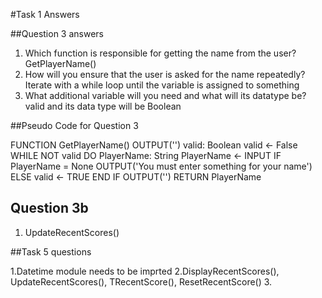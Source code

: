 ﻿#Task 1 Answers

##Question 3 answers

1. Which function is responsible for getting the name from the user?
	GetPlayerName() 
2. How will you ensure that the user is asked for the name repeatedly?
	Iterate with a while loop until the variable is assigned to something
3. What additional variable will you need and what will its datatype be?
	valid and its data type will be Boolean 

##Pseudo Code for Question 3

FUNCTION GetPlayerName()
	OUTPUT('') 
	valid: Boolean
	valid ← False
	WHILE NOT valid DO
		PlayerName: String
		PlayerName ← INPUT
		IF PlayerName = None
			OUTPUT('You must enter something for your name')
		ELSE
			valid ← TRUE
			END IF
	OUTPUT('')
	RETURN PlayerName

## Question 3b

1. UpdateRecentScores()

##Task 5 questions

1.Datetime module needs to be imprted
2.DisplayRecentScores(), UpdateRecentScores(), TRecentScore(), ResetRecentScore()
3.
		